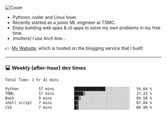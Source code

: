 ![Cover](https://i.imgur.com/BmnIp4h.jpg)

- Pythonic coder and Linux lover.
- Recently started as a junior ML engineer at TSMC.
- Enjoy building web apps & cli apps to solve my own problems in my free time.
- _(mutters) I use Arch btw..._

👉️ [My Website](https://whoosh.blog/@hank), which is hosted on the blogging service that I built!

---

### 💻 Weekly (after-hour) dev times

<!--START_SECTION:waka-->

```txt
Total Time: 1 hr 41 mins

Python         57 mins         ██████████████░░░░░░░░░░░   56.64 %
TOML           17 mins         ████▒░░░░░░░░░░░░░░░░░░░░   17.25 %
Bash           9 mins          ██▒░░░░░░░░░░░░░░░░░░░░░░   09.58 %
shell script   7 mins          █▓░░░░░░░░░░░░░░░░░░░░░░░   07.04 %
CSS            7 mins          █▓░░░░░░░░░░░░░░░░░░░░░░░   06.99 %
```

<!--END_SECTION:waka-->
